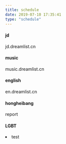 ```yaml
---
title: schedule
date: 2019-07-10 17:35:41
type: "schedule"
---
```

#### jd
jd.dreamlist.cn
#### music
music.dreamlist.cn
#### english
en.dreamlist.cn
#### hongheibang
report

#### LGBT
<li>
test
</li>